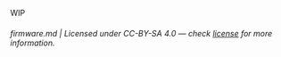 WIP

###### firmware.md | Licensed under CC-BY-SA 4.0 — check [license](/LICENSE) for more information.